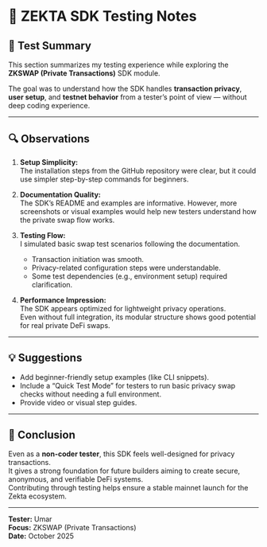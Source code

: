 # 🧠 ZEKTA SDK Testing Notes

## 🧩 Test Summary
This section summarizes my testing experience while exploring the **ZKSWAP (Private Transactions)** SDK module.

The goal was to understand how the SDK handles **transaction privacy**, **user setup**, and **testnet behavior** from a tester’s point of view — without deep coding experience.

---

## 🔍 Observations

1. **Setup Simplicity:**  
   The installation steps from the GitHub repository were clear, but it could use simpler step-by-step commands for beginners.

2. **Documentation Quality:**  
   The SDK’s README and examples are informative. However, more screenshots or visual examples would help new testers understand how the private swap flow works.

3. **Testing Flow:**  
   I simulated basic swap test scenarios following the documentation.  
   - Transaction initiation was smooth.  
   - Privacy-related configuration steps were understandable.  
   - Some test dependencies (e.g., environment setup) required clarification.

4. **Performance Impression:**  
   The SDK appears optimized for lightweight privacy operations.  
   Even without full integration, its modular structure shows good potential for real private DeFi swaps.

---

## 💡 Suggestions

- Add beginner-friendly setup examples (like CLI snippets).  
- Include a “Quick Test Mode” for testers to run basic privacy swap checks without needing a full environment.  
- Provide video or visual step guides.  

---

## 🧾 Conclusion

Even as a **non-coder tester**, this SDK feels well-designed for privacy transactions.  
It gives a strong foundation for future builders aiming to create secure, anonymous, and verifiable DeFi systems.  
Contributing through testing helps ensure a stable mainnet launch for the Zekta ecosystem.

---

**Tester:** Umar  
**Focus:** ZKSWAP (Private Transactions)  
**Date:** October 2025  
